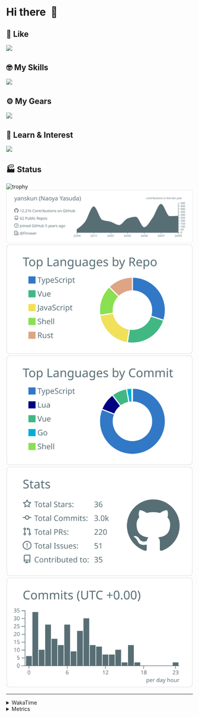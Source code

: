 # Hi there&nbsp; :wave:

## 💌 Like
<img src="https://go-skill-icons.vercel.app/api/icons?i=github" />

## 🤓 My Skills
<img src="https://go-skill-icons.vercel.app/api/icons?i=js,ts,vue,nuxtjs,react,nextjs,go,lua,git" />

## ⚙️ My Gears
<img src="https://go-skill-icons.vercel.app/api/icons?i=neovim,vscode,githubcopilot,alacritty,tmux" />

## 📖 Learn & Interest
<img src="https://go-skill-icons.vercel.app/api/icons?i=rust,deno,css,zig,playwright,githubactions,storybook,netlify,eslint" />


<!-- https://github.com/ryo-ma/github-profile-trophy -->

## 🏭 Status

<img src="https://github-profile-trophy.vercel.app/?username=yanskun&theme=onedark&row=1" alt="trophy">

<!-- https://github.com/vn7n24fzkq/github-profile-summary-cards -->
<picture>
  <source media="(prefers-color-scheme: dark)" srcset="https://raw.githubusercontent.com/yanskun/yanskun/master/profile-summary-card-output/nord_dark/0-profile-details.svg">
 <img src="https://raw.githubusercontent.com/yanskun/yanskun/master/profile-summary-card-output/default/0-profile-details.svg">
</picture>
<br>
<picture>
  <source media="(prefers-color-scheme: dark)" srcset="https://raw.githubusercontent.com/yanskun/yanskun/master/profile-summary-card-output/nord_dark/1-repos-per-language.svg">
 <img src="https://raw.githubusercontent.com/yanskun/yanskun/master/profile-summary-card-output/default/1-repos-per-language.svg">
</picture>
<picture>
  <source media="(prefers-color-scheme: dark)" srcset="https://raw.githubusercontent.com/yanskun/yanskun/master/profile-summary-card-output/nord_dark/2-most-commit-language.svg">
 <img src="https://raw.githubusercontent.com/yanskun/yanskun/master/profile-summary-card-output/default/2-most-commit-language.svg">
</picture>
<br>
<picture>
  <source media="(prefers-color-scheme: dark)" srcset="https://raw.githubusercontent.com/yanskun/yanskun/master/profile-summary-card-output/nord_dark/3-stats.svg">
 <img src="https://raw.githubusercontent.com/yanskun/yanskun/master/profile-summary-card-output/default/3-stats.svg">
</picture>
<picture>
  <source media="(prefers-color-scheme: dark)" srcset="https://raw.githubusercontent.com/yanskun/yanskun/master/profile-summary-card-output/nord_dark/4-productive-time.svg">
 <img src="https://raw.githubusercontent.com/yanskun/yanskun/master/profile-summary-card-output/default/4-productive-time.svg">
</picture>

---

<details>
  <summary>WakaTime</summary>
<!--START_SECTION:waka-->
![Code Time](http://img.shields.io/badge/Code%20Time-1%2C283%20hrs%2059%20mins-blue)

**🐱 My GitHub Data** 

> 📦 138.0 kB Used in GitHub's Storage 
 > 
> 🏆 2,191 Contributions in the Year 2024
 > 
> 💼 Opted to Hire
 > 
> 📜 114 Public Repositories 
 > 
> 🔑 4 Private Repositories 
 > 
**I'm an Early 🐤** 

```text
🌞 Morning                4408 commits        ███░░░░░░░░░░░░░░░░░░░░░░   13.76 % 
🌆 Daytime                16434 commits       █████████████░░░░░░░░░░░░   51.31 % 
🌃 Evening                7714 commits        ██████░░░░░░░░░░░░░░░░░░░   24.09 % 
🌙 Night                  3471 commits        ███░░░░░░░░░░░░░░░░░░░░░░   10.84 % 
```
📅 **I'm Most Productive on Tuesday** 

```text
Monday                   4349 commits        ███░░░░░░░░░░░░░░░░░░░░░░   13.58 % 
Tuesday                  6821 commits        █████░░░░░░░░░░░░░░░░░░░░   21.30 % 
Wednesday                5512 commits        ████░░░░░░░░░░░░░░░░░░░░░   17.21 % 
Thursday                 6157 commits        █████░░░░░░░░░░░░░░░░░░░░   19.22 % 
Friday                   4528 commits        ████░░░░░░░░░░░░░░░░░░░░░   14.14 % 
Saturday                 2039 commits        ██░░░░░░░░░░░░░░░░░░░░░░░   06.37 % 
Sunday                   2621 commits        ██░░░░░░░░░░░░░░░░░░░░░░░   08.18 % 
```


📊 **This Week I Spent My Time On** 

```text
🕑︎ Time Zone: Asia/Tokyo

💬 Programming Languages: 
TypeScript               36 hrs 58 mins      ███████████████████░░░░░░   75.17 % 
YAML                     5 hrs 29 mins       ███░░░░░░░░░░░░░░░░░░░░░░   11.15 % 
JSON                     1 hr 33 mins        █░░░░░░░░░░░░░░░░░░░░░░░░   03.18 % 
Markdown                 1 hr 14 mins        █░░░░░░░░░░░░░░░░░░░░░░░░   02.53 % 
Makefile                 49 mins             ░░░░░░░░░░░░░░░░░░░░░░░░░   01.67 % 

🔥 Editors: 
VS Code                  37 hrs 18 mins      ███████████████████░░░░░░   75.84 % 
Neovim                   11 hrs 52 mins      ██████░░░░░░░░░░░░░░░░░░░   24.16 % 

💻 Operating System: 
Mac                      49 hrs 11 mins      █████████████████████████   100.00 % 
```


 Last Updated on 20/09/2024 06:15:17 UTC
<!--END_SECTION:waka-->
</details>

<details>
  <summary>Metrics</summary>
  <img src="https://github.com/yanskun/yanskun/blob/main/github-metrics.svg" alt="Metrics">
</details>
